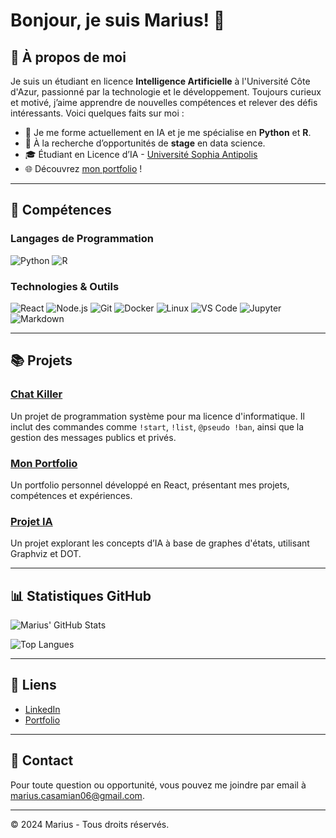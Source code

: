 # Bonjour, je suis Marius! 👋

## 🚀 À propos de moi

Je suis un étudiant en licence **Intelligence Artificielle** à l'Université Côte d'Azur, passionné par la technologie et le développement. Toujours curieux et motivé, j’aime apprendre de nouvelles compétences et relever des défis intéressants. Voici quelques faits sur moi :

- 🌱 Je me forme actuellement en IA et je me spécialise en **Python** et **R**.
- 💼 À la recherche d’opportunités de **stage** en data science.
- 🎓 Étudiant en Licence d’IA - [Université Sophia Antipolis](https://univ-cotedazur.fr/formation/offre-de-formation/licence-intelligence-artificielle)
- 🌐 Découvrez [mon portfolio](https://mariuscsm06.github.io/react-portfolio/) !

---

## 🔧 Compétences

### Langages de Programmation
![Python](https://img.shields.io/badge/-Python-333333?style=flat&logo=python)
![R](https://img.shields.io/badge/-R-333333?style=flat&logo=r)

### Technologies & Outils
![React](https://img.shields.io/badge/-React-333333?style=flat&logo=react)
![Node.js](https://img.shields.io/badge/-Node.js-333333?style=flat&logo=node.js)
![Git](https://img.shields.io/badge/-Git-333333?style=flat&logo=git)
![Docker](https://img.shields.io/badge/-Docker-333333?style=flat&logo=docker)
![Linux](https://img.shields.io/badge/-Linux-333333?style=flat&logo=linux)
![VS Code](https://img.shields.io/badge/-VS%20Code-333333?style=flat&logo=visual-studio-code)
![Jupyter](https://img.shields.io/badge/-Jupyter-333333?style=flat&logo=jupyter)
![Markdown](https://img.shields.io/badge/-Markdown-333333?style=flat&logo=markdown)

---

## 📚 Projets

### [Chat Killer](https://github.com/Mariuscsm06/chat-killer)
Un projet de programmation système pour ma licence d'informatique. Il inclut des commandes comme `!start`, `!list`, `@pseudo !ban`, ainsi que la gestion des messages publics et privés.

### [Mon Portfolio](https://github.com/Mariuscsm06/personal-portfolio)
Un portfolio personnel développé en React, présentant mes projets, compétences et expériences.

### [Projet IA](https://github.com/utilisateur/projet2)
Un projet explorant les concepts d’IA à base de graphes d'états, utilisant Graphviz et DOT.

---

## 📊 Statistiques GitHub

![Marius' GitHub Stats](https://github-readme-stats.vercel.app/api?username=Mariuscsm06&show_icons=true&theme=radical)

![Top Langues](https://github-readme-stats.vercel.app/api/top-langs/?username=Mariuscsm06&layout=compact&theme=radical)

---

## 🔗 Liens

- [LinkedIn](https://www.linkedin.com/in/marius-casamian-a03b7926a)
- [Portfolio](https://mariuscsm06.github.io/react-portfolio/)

---

## 📧 Contact

Pour toute question ou opportunité, vous pouvez me joindre par email à marius.casamian06@gmail.com.

---

© 2024 Marius - Tous droits réservés.
